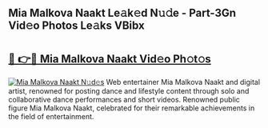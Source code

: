 ## Mia Malkova Naakt Le𝚊k𝚎d N𝚞𝚍e - Part-3Gn Vid𝚎o Photos Le𝚊ks VBibx

# <h2><a href="http://fb0ayv.evod.top/?m=Mia+Malkova+Naakt">🔗 👉🔴 Mia Malkova Naakt Vid𝚎o Ph𝚘t𝚘s</a></h2>

[![Mia Malkova Naakt N𝚞d𝚎s](https://i.imgur.com/8V9OHl7.gif)](http://fb0ayv.evod.top/?m=Mia+Malkova+Naakt)
Web entertainer Mia Malkova Naakt and digital artist, renowned for posting dance and lifestyle content through solo and collaborative dance performances and short videos. Renowned public figure Mia Malkova Naakt, celebrated for their remarkable achievements in the field of entertainment. 
